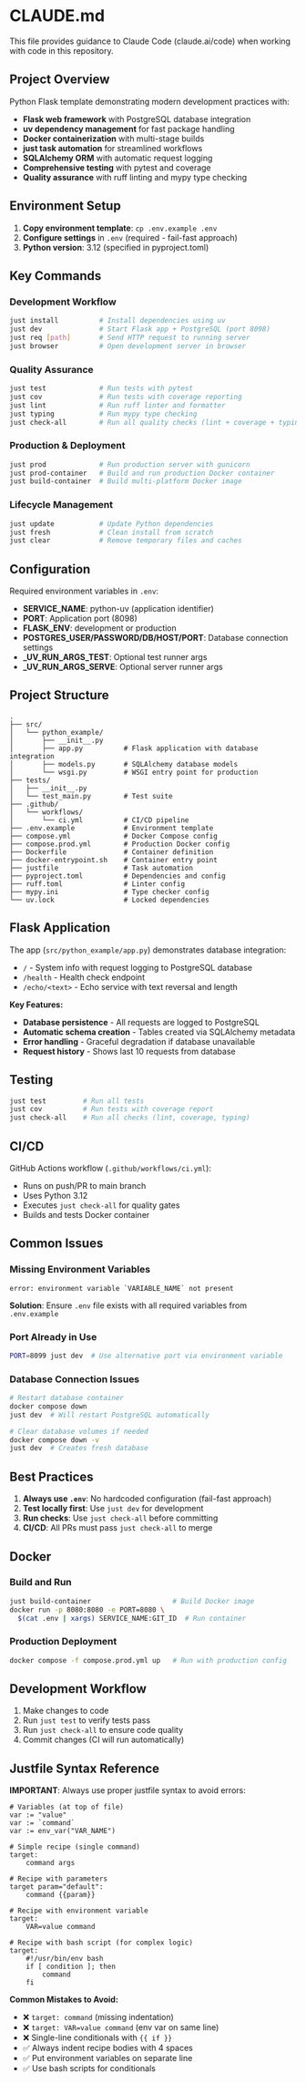 # CLAUDE.md

This file provides guidance to Claude Code (claude.ai/code) when working with code in this repository.

## Project Overview

Python Flask template demonstrating modern development practices with:
- **Flask web framework** with PostgreSQL database integration
- **uv dependency management** for fast package handling
- **Docker containerization** with multi-stage builds
- **just task automation** for streamlined workflows  
- **SQLAlchemy ORM** with automatic request logging
- **Comprehensive testing** with pytest and coverage
- **Quality assurance** with ruff linting and mypy type checking

## Environment Setup

1. **Copy environment template**: `cp .env.example .env`
2. **Configure settings** in `.env` (required - fail-fast approach)
3. **Python version**: 3.12 (specified in pyproject.toml)

## Key Commands

### Development Workflow
```bash
just install          # Install dependencies using uv
just dev              # Start Flask app + PostgreSQL (port 8098)
just req [path]       # Send HTTP request to running server
just browser          # Open development server in browser
```

### Quality Assurance
```bash
just test             # Run tests with pytest
just cov              # Run tests with coverage reporting  
just lint             # Run ruff linter and formatter
just typing           # Run mypy type checking
just check-all        # Run all quality checks (lint + coverage + typing)
```

### Production & Deployment  
```bash
just prod             # Run production server with gunicorn
just prod-container   # Build and run production Docker container
just build-container  # Build multi-platform Docker image
```

### Lifecycle Management
```bash
just update           # Update Python dependencies
just fresh            # Clean install from scratch  
just clear            # Remove temporary files and caches
```

## Configuration

Required environment variables in `.env`:
- **SERVICE_NAME**: python-uv (application identifier)
- **PORT**: Application port (8098)
- **FLASK_ENV**: development or production
- **POSTGRES_USER/PASSWORD/DB/HOST/PORT**: Database connection settings
- **_UV_RUN_ARGS_TEST**: Optional test runner args
- **_UV_RUN_ARGS_SERVE**: Optional server runner args

## Project Structure

```
.
├── src/
│   └── python_example/
│       ├── __init__.py
│       ├── app.py          # Flask application with database integration
│       ├── models.py       # SQLAlchemy database models
│       └── wsgi.py         # WSGI entry point for production
├── tests/
│   ├── __init__.py
│   └── test_main.py        # Test suite
├── .github/
│   └── workflows/
│       └── ci.yml          # CI/CD pipeline
├── .env.example            # Environment template
├── compose.yml             # Docker Compose config
├── compose.prod.yml        # Production Docker config
├── Dockerfile              # Container definition
├── docker-entrypoint.sh    # Container entry point
├── justfile                # Task automation
├── pyproject.toml          # Dependencies and config
├── ruff.toml               # Linter config
├── mypy.ini                # Type checker config
└── uv.lock                 # Locked dependencies
```

## Flask Application

The app (`src/python_example/app.py`) demonstrates database integration:
- `/` - System info with request logging to PostgreSQL database
- `/health` - Health check endpoint  
- `/echo/<text>` - Echo service with text reversal and length

**Key Features:**
- **Database persistence** - All requests are logged to PostgreSQL
- **Automatic schema creation** - Tables created via SQLAlchemy metadata
- **Error handling** - Graceful degradation if database unavailable
- **Request history** - Shows last 10 requests from database

## Testing

```bash
just test         # Run all tests
just cov          # Run tests with coverage report
just check-all    # Run all checks (lint, coverage, typing)
```

## CI/CD

GitHub Actions workflow (`.github/workflows/ci.yml`):
- Runs on push/PR to main branch
- Uses Python 3.12
- Executes `just check-all` for quality gates
- Builds and tests Docker container

## Common Issues

### Missing Environment Variables
```
error: environment variable `VARIABLE_NAME` not present
```
**Solution**: Ensure `.env` file exists with all required variables from `.env.example`

### Port Already in Use
```bash
PORT=8099 just dev  # Use alternative port via environment variable
```

### Database Connection Issues
```bash
# Restart database container
docker compose down
just dev  # Will restart PostgreSQL automatically

# Clear database volumes if needed
docker compose down -v
just dev  # Creates fresh database
```

## Best Practices

1. **Always use `.env`**: No hardcoded configuration (fail-fast approach)
2. **Test locally first**: Use `just dev` for development
3. **Run checks**: Use `just check-all` before committing
4. **CI/CD**: All PRs must pass `just check-all` to merge

## Docker

### Build and Run
```bash
just build-container                    # Build Docker image
docker run -p 8080:8080 -e PORT=8080 \
  $(cat .env | xargs) SERVICE_NAME:GIT_ID  # Run container
```

### Production Deployment
```bash
docker compose -f compose.prod.yml up   # Run with production config
```

## Development Workflow

1. Make changes to code
2. Run `just test` to verify tests pass
3. Run `just check-all` to ensure code quality
4. Commit changes (CI will run automatically)

## Justfile Syntax Reference

**IMPORTANT**: Always use proper justfile syntax to avoid errors:

```just
# Variables (at top of file)
var := "value"
var := `command`
var := env_var("VAR_NAME")

# Simple recipe (single command)
target:
    command args

# Recipe with parameters
target param="default":
    command {{param}}

# Recipe with environment variable
target:
    VAR=value command

# Recipe with bash script (for complex logic)
target:
    #!/usr/bin/env bash
    if [ condition ]; then
        command
    fi
```

**Common Mistakes to Avoid:**
- ❌ `target: command` (missing indentation)
- ❌ `target: VAR=value command` (env var on same line)
- ❌ Single-line conditionals with `{{ if }}`
- ✅ Always indent recipe bodies with 4 spaces
- ✅ Put environment variables on separate line
- ✅ Use bash scripts for conditionals